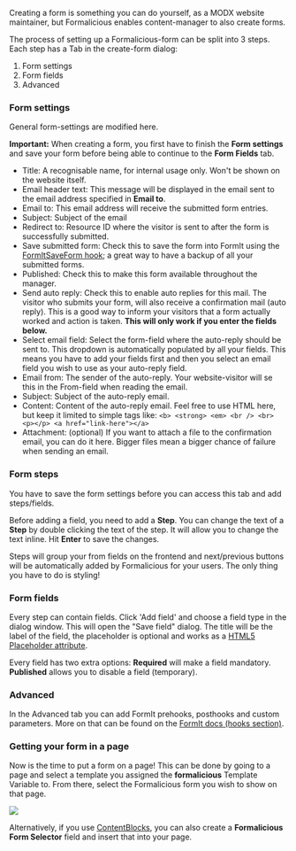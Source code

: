 Creating a form is something you can do yourself, as a MODX website maintainer, but Formalicious enables content-manager to also create forms.

The process of setting up a Formalicious-form can be split into 3 steps. Each step has a Tab in the create-form dialog:
1. Form settings
2. Form fields
3. Advanced

### Form settings

General form-settings are modified here.

**Important:** When creating a form, you first have to finish the **Form settings** and save your form
before being able to continue to the **Form Fields** tab.

- Title: A recognisable name, for internal usage only. Won't be shown on the website itself.
- Email header text: This message will be displayed in the email sent to the email address specified in **Email to**.
- Email to: This email address will receive the submitted form entries.
- Subject: Subject of the email
- Redirect to: Resource ID where the visitor is sent to after the form is successfully submitted.
- Save submitted form: Check this to save the form into FormIt using the [FormItSaveForm hook][1];
a great way to have a backup of all your submitted forms.
- Published: Check this to make this form available throughout the manager.
- Send auto reply: Check this to enable auto replies for this mail.
The visitor who submits your form, will also receive a confirmation mail (auto reply).
This is a good way to inform your visitors that a form actually worked and action is taken.
**This will only work if you enter the fields below.**
- Select email field: Select the form-field where the auto-reply should be sent to.
This dropdown is automatically populated by all your fields.
This means you have to add your fields first and then you select an email field you wish to use as your auto-reply field.
- Email from: The sender of the auto-reply. Your website-visitor will se this in the From-field when reading the email.
- Subject: Subject of the auto-reply email.
- Content: Content of the auto-reply email. Feel free to use HTML here, but keep it limited to simple tags
like: `<b> <strong> <em> <br /> <br> <p></p> <a href="link-here"></a>`
- Attachment: (optional) If you want to attach a file to the confirmation email, you can do it here.
Bigger files mean a bigger chance of failure when sending an email.

### Form steps
You have to save the form settings before you can access this tab and add steps/fields.

Before adding a field, you need to add a **Step**. You can change the text of a **Step** by double clicking the text of the step.
It will allow you to change the text inline. Hit **Enter** to save the changes.

Steps will group your from fields on the frontend and next/previous buttons will be automatically added by Formalicious for your users.
The only thing you have to do is styling!

### Form fields
Every step can contain fields. Click 'Add field' and choose a field type in the dialog window. This will open the "Save field" dialog.
The title will be the label of the field, the placeholder is optional and works as a [HTML5 Placeholder attribute][2].

Every field has two extra options: **Required** will make a field mandatory.
**Published** allows you to disable a field (temporary).

### Advanced
In the Advanced tab you can add FormIt prehooks, posthooks and custom parameters.
More on that can be found on the [FormIt docs (hooks section)][3].

### Getting your form in a page
Now is the time to put a form on a page! This can be done by going to a page and select a template you assigned the
**formalicious** Template Variable to. From there, select the Formalicious form you wish to show on that page.

[![](https://file.modx.pro/files/a/c/f/acf07fb4530d2d22d78b28a1795eeeecs.jpg)](https://file.modx.pro/files/a/c/f/acf07fb4530d2d22d78b28a1795eeeec.png)

Alternatively, if you use [ContentBlocks][4], you can also create a **Formalicious Form Selector** field and insert that into your page.


[1]: https://docs.modx.com/extras/revo/formit/formit.hooks/formit.hooks.formitsaveform
[2]: https://www.w3.org/TR/html5/forms.html#the-placeholder-attribute
[3]: https://docs.modx.com/extras/revo/formit/formit.hooks
[4]: https://www.modmore.com/contentblocks/